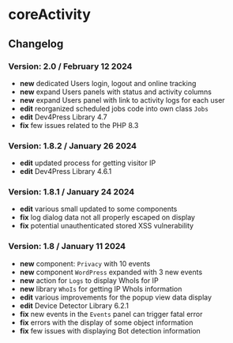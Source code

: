 # coreActivity

## Changelog

### Version: 2.0 / February 12 2024

* **new** dedicated Users login, logout and online tracking
* **new** expand Users panels with status and activity columns
* **new** expand Users panel with link to activity logs for each user
* **edit** reorganized scheduled jobs code into own class `Jobs`
* **edit** Dev4Press Library 4.7
* **fix** few issues related to the PHP 8.3

### Version: 1.8.2 / January 26 2024

* **edit** updated process for getting visitor IP
* **edit** Dev4Press Library 4.6.1

### Version: 1.8.1 / January 24 2024

* **edit** various small updated to some components
* **fix** log dialog data not all properly escaped on display 
* **fix** potential unauthenticated stored XSS vulnerability

### Version: 1.8 / January 11 2024

* **new** component: `Privacy` with 10 events
* **new** component `WordPress` expanded with 3 new events
* **new** action for `Logs` to display WhoIs for IP
* **new** library `WhoIs` for getting IP WhoIs information
* **edit** various improvements for the popup view data display
* **edit** Device Detector Library 6.2.1
* **fix** new events in the `Events` panel can trigger fatal error
* **fix** errors with the display of some object information
* **fix** few issues with displaying Bot detection information
